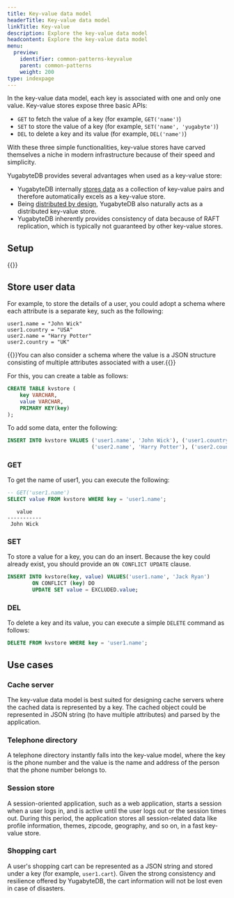 ```yaml
---
title: Key-value data model
headerTitle: Key-value data model
linkTitle: Key-value
description: Explore the key-value data model
headcontent: Explore the key-value data model
menu:
  preview:
    identifier: common-patterns-keyvalue
    parent: common-patterns
    weight: 200
type: indexpage
---
```


In the key-value data model, each key is associated with one and only one value. Key-value stores expose three basic APIs:

- `GET` to fetch the value of a key (for example, `GET('name')`)
- `SET` to store the value of a key (for example, `SET('name', 'yugabyte')`)
- `DEL` to delete a key and its value (for example, `DEL('name')`)

With these three simple functionalities, key-value stores have carved themselves a niche in modern infrastructure because of their speed and simplicity.

YugabyteDB provides several advantages when used as a key-value store:

- YugabyteDB internally [stores data](../../../architecture/docdb/persistence/) as a collection of key-value pairs and therefore automatically excels as a key-value store.
- Being [distributed by design](../../../architecture/transactions/distributed-txns/), YugabyteDB also naturally acts as a distributed key-value store.
- YugabyteDB inherently provides consistency of data because of RAFT replication, which is typically not guaranteed by other key-value stores.

## Setup

{{<cluster-setup-tabs>}}

## Store user data

For example, to store the details of a user, you could adopt a schema where each attribute is a separate key, such as the following:

```json{.nocopy}
user1.name = "John Wick"
user1.country = "USA"
user2.name = "Harry Potter"
user2.country = "UK"
```

{{<note title="Note">}}You can also consider a schema where the value is a JSON structure consisting of multiple attributes associated with a user.{{</note>}}

For this, you can create a table as follows:

```sql
CREATE TABLE kvstore (
    key VARCHAR,
    value VARCHAR,
    PRIMARY KEY(key)
);
```

To add some data, enter the following:

```sql
INSERT INTO kvstore VALUES ('user1.name', 'John Wick'), ('user1.country', 'USA'),
                           ('user2.name', 'Harry Potter'), ('user2.country', 'UK');
```

### GET

To get the name of user1, you can execute the following:

```sql
-- GET('user1.name')
SELECT value FROM kvstore WHERE key = 'user1.name';
```

```output
   value
-----------
 John Wick
```

### SET

To store a value for a key, you can do an insert. Because the key could already exist, you should provide an `ON CONFLICT UPDATE` clause.

```sql
INSERT INTO kvstore(key, value) VALUES('user1.name', 'Jack Ryan') 
        ON CONFLICT (key) DO
        UPDATE SET value = EXCLUDED.value;
```

### DEL

To delete a key and its value, you can execute a simple `DELETE` command as follows:

```sql
DELETE FROM kvstore WHERE key = 'user1.name';
```

## Use cases

### Cache server

The key-value data model is best suited for designing cache servers where the cached data is represented by a key. The cached object could be represented in JSON string (to have multiple attributes) and parsed by the application.

### Telephone directory

A telephone directory instantly falls into the key-value model, where the key is the phone number and the value is the name and address of the person that the phone number belongs to.

### Session store

A session-oriented application, such as a web application, starts a session when a user logs in, and is active until the user logs out or the session times out. During this period, the application stores all session-related data like profile information, themes, zipcode, geography, and so on, in a fast key-value store.

### Shopping cart

A user's shopping cart can be represented as a JSON string and stored under a key (for example, `user1.cart`). Given the strong consistency and resilience offered by YugabyteDB, the cart information will not be lost even in case of disasters.
